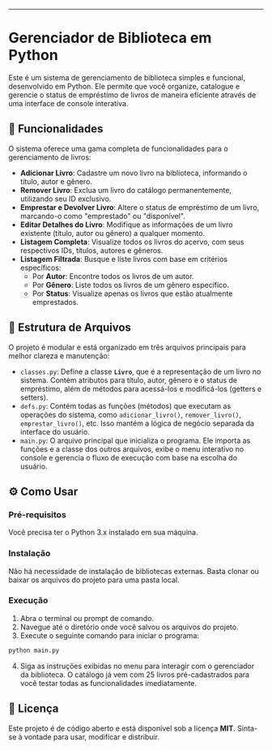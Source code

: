 
-----

# Gerenciador de Biblioteca em Python

Este é um sistema de gerenciamento de biblioteca simples e funcional, desenvolvido em Python. Ele permite que você organize, catalogue e gerencie o status de empréstimo de livros de maneira eficiente através de uma interface de console interativa.

## 🚀 Funcionalidades

O sistema oferece uma gama completa de funcionalidades para o gerenciamento de livros:

  * **Adicionar Livro**: Cadastre um novo livro na biblioteca, informando o título, autor e gênero.
  * **Remover Livro**: Exclua um livro do catálogo permanentemente, utilizando seu ID exclusivo.
  * **Emprestar e Devolver Livro**: Altere o status de empréstimo de um livro, marcando-o como "emprestado" ou "disponível".
  * **Editar Detalhes do Livro**: Modifique as informações de um livro existente (título, autor ou gênero) a qualquer momento.
  * **Listagem Completa**: Visualize todos os livros do acervo, com seus respectivos IDs, títulos, autores e gêneros.
  * **Listagem Filtrada**: Busque e liste livros com base em critérios específicos:
      * Por **Autor**: Encontre todos os livros de um autor.
      * Por **Gênero**: Liste todos os livros de um gênero específico.
      * Por **Status**: Visualize apenas os livros que estão atualmente emprestados.

## 📁 Estrutura de Arquivos

O projeto é modular e está organizado em três arquivos principais para melhor clareza e manutenção:

  * `classes.py`: Define a classe **`Livro`**, que é a representação de um livro no sistema. Contém atributos para título, autor, gênero e o status de empréstimo, além de métodos para acessá-los e modificá-los (getters e setters).
  * `defs.py`: Contém todas as funções (métodos) que executam as operações do sistema, como `adicionar_livro()`, `remover_livro()`, `emprestar_livro()`, etc. Isso mantém a lógica de negócio separada da interface do usuário.
  * `main.py`: O arquivo principal que inicializa o programa. Ele importa as funções e a classe dos outros arquivos, exibe o menu interativo no console e gerencia o fluxo de execução com base na escolha do usuário.

## ⚙️ Como Usar

### Pré-requisitos

Você precisa ter o Python 3.x instalado em sua máquina.

### Instalação

Não há necessidade de instalação de bibliotecas externas. Basta clonar ou baixar os arquivos do projeto para uma pasta local.

### Execução

1.  Abra o terminal ou prompt de comando.
2.  Navegue até o diretório onde você salvou os arquivos do projeto.
3.  Execute o seguinte comando para iniciar o programa:

<!-- end list -->

```bash
python main.py
```

4.  Siga as instruções exibidas no menu para interagir com o gerenciador da biblioteca. O catálogo já vem com 25 livros pré-cadastrados para você testar todas as funcionalidades imediatamente.

## 📝 Licença

Este projeto é de código aberto e está disponível sob a licença **MIT**. Sinta-se à vontade para usar, modificar e distribuir.